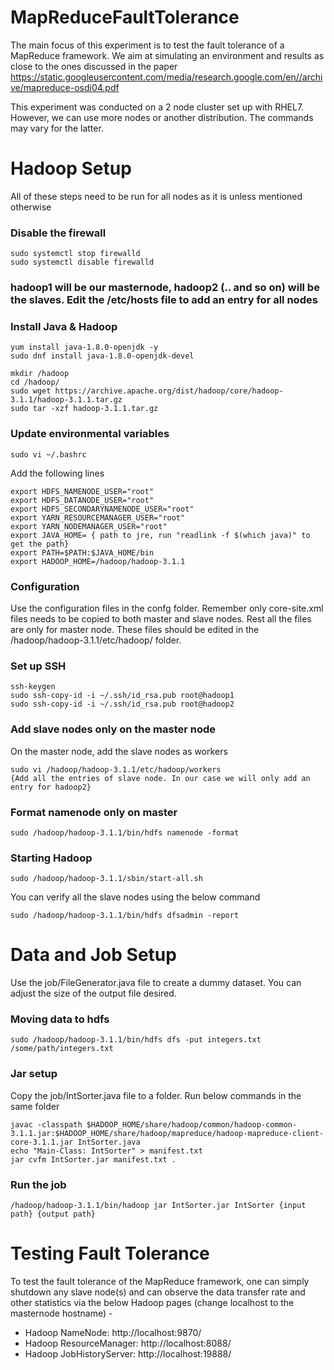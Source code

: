# MapReduceFaultTolerance
The main focus of this experiment is to test the fault tolerance of a MapReduce framework. We aim at simulating an environment and results as close to the ones discussed in the paper https://static.googleusercontent.com/media/research.google.com/en//archive/mapreduce-osdi04.pdf

This experiment was conducted on a 2 node cluster set up with RHEL7. However, we can use more nodes or another distribution. The commands may vary for the latter.

# Hadoop Setup
All of these steps need to be run for all nodes as it is unless mentioned otherwise

### Disable the firewall
```
sudo systemctl stop firewalld 
sudo systemctl disable firewalld
```
### hadoop1 will be our masternode, hadoop2 (.. and so on) will be the slaves. Edit the /etc/hosts file to add an entry for all nodes

### Install Java & Hadoop
```
yum install java-1.8.0-openjdk -y
sudo dnf install java-1.8.0-openjdk-devel

mkdir /hadoop 
cd /hadoop/ 
sudo wget https://archive.apache.org/dist/hadoop/core/hadoop-3.1.1/hadoop-3.1.1.tar.gz
sudo tar -xzf hadoop-3.1.1.tar.gz
```

### Update environmental variables
```
sudo vi ~/.bashrc
```
Add the following lines
```
export HDFS_NAMENODE_USER="root"
export HDFS_DATANODE_USER="root" 
export HDFS_SECONDARYNAMENODE_USER="root" 
export YARN_RESOURCEMANAGER_USER="root" 
export YARN_NODEMANAGER_USER="root" 
export JAVA_HOME= { path to jre, run "readlink -f $(which java)" to get the path}
export PATH=$PATH:$JAVA_HOME/bin
export HADOOP_HOME=/hadoop/hadoop-3.1.1
```

### Configuration
Use the configuration files in the confg folder. Remember only core-site.xml files needs to be copied to both master and slave nodes. Rest all the files are only for master node. These files should be edited in the /hadoop/hadoop-3.1.1/etc/hadoop/ folder.

### Set up SSH 
```
ssh-keygen
sudo ssh-copy-id -i ~/.ssh/id_rsa.pub root@hadoop1 
sudo ssh-copy-id -i ~/.ssh/id_rsa.pub root@hadoop2
```

### Add slave nodes only on the master node
On the master node, add the slave nodes as workers
```
sudo vi /hadoop/hadoop-3.1.1/etc/hadoop/workers
{Add all the entries of slave node. In our case we will only add an entry for hadoop2}
```

### Format namenode only on master
```
sudo /hadoop/hadoop-3.1.1/bin/hdfs namenode -format
```

### Starting Hadoop
```
sudo /hadoop/hadoop-3.1.1/sbin/start-all.sh
```
You can verify all the slave nodes using the below command
```
sudo /hadoop/hadoop-3.1.1/bin/hdfs dfsadmin -report
```


# Data and Job Setup
Use the job/FileGenerator.java file to create a dummy dataset. You can adjust the size of the output file desired.

### Moving data to hdfs
```
sudo /hadoop/hadoop-3.1.1/bin/hdfs dfs -put integers.txt /some/path/integers.txt
```

### Jar setup
Copy the job/IntSorter.java file to a folder. Run below commands in the same folder
```
javac -classpath $HADOOP_HOME/share/hadoop/common/hadoop-common-3.1.1.jar:$HADOOP_HOME/share/hadoop/mapreduce/hadoop-mapreduce-client-core-3.1.1.jar IntSorter.java
echo "Main-Class: IntSorter" > manifest.txt
jar cvfm IntSorter.jar manifest.txt .
```

### Run the job
```
/hadoop/hadoop-3.1.1/bin/hadoop jar IntSorter.jar IntSorter {input path} {output path}
```

# Testing Fault Tolerance
To test the fault tolerance of the MapReduce framework, one can simply shutdown any slave node(s) and can observe the data transfer rate and other statistics via the below Hadoop pages (change localhost to the masternode hostname) - 
- Hadoop NameNode: http://localhost:9870/
- Hadoop ResourceManager: http://localhost:8088/
- Hadoop JobHistoryServer: http://localhost:19888/
